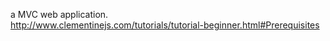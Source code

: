 a MVC web application. <br /> http://www.clementinejs.com/tutorials/tutorial-beginner.html#Prerequisites

